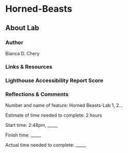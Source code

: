 # Horned-Beasts

## About Lab

### Author

Bianca D. Chery

### Links & Resources

### Lighthouse Accessibility Report Score

### Reflections & Comments

Number and name of feature: Horned Beasts-Lab 1, 2...

Estimate of time needed to complete: 2 hours

Start time: 2:48pm, _____

Finish time: _____

Actual time needed to complete: _____
